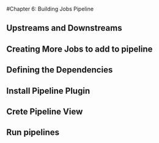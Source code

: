 #Chapter 6: Building Jobs Pipeline
## Upstreams and Downstreams
## Creating More Jobs to add to pipeline
## Defining the Dependencies
## Install Pipeline Plugin
## Crete Pipeline View
## Run pipelines
